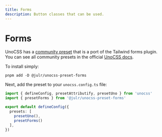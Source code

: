 ```yaml
---
title: Forms
description: Button classes that can be used.
---
```


# Forms

UnoCSS has a [community preset](https://github.com/Julien-R44/unocss-preset-forms) that is a port of the Tailwind forms plugin. You can see all community presets in the official [UnoCSS docs](https://unocss.dev/presets/community).

To install simply:

```shell
pnpm add -D @julr/unocss-preset-forms
```

Next, add the preset to your `unocss.config.ts` file:

```ts title="unocss.config.ts"
import { defineConfig, presetAttributify, presetUno } from 'unocss'
import { presetForms } from '@julr/unocss-preset-forms'

export default defineConfig({
  presets: [
    presetUno(),
    presetForms()
  ],
})
```
